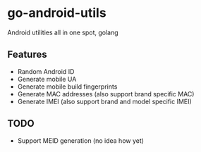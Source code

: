 # go-android-utils
Android utilities all in one spot, golang


## Features
* Random Android ID
* Generate mobile UA
* Generate mobile build fingerprints
* Generate MAC addresses (also support brand specific MAC)
* Generate IMEI (also support brand and model specific IMEI)

## TODO
* Support MEID generation (no idea how yet)
